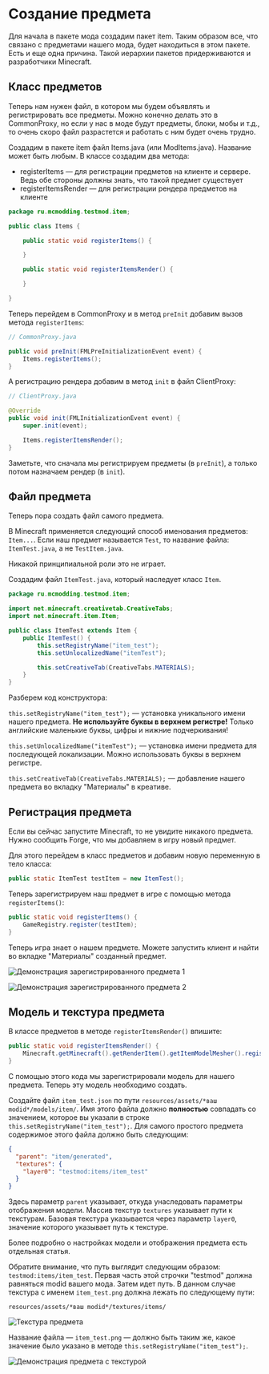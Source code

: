 # Создание предмета

Для начала в пакете мода создадим пакет item. Таким образом все, что связано с предметами нашего мода, будет находиться
в этом пакете. Есть и еще одна причина. Такой иерархии пакетов придерживаются и разработчики Minecraft.

## Класс предметов

Теперь нам нужен файл, в котором мы будем объявлять и регистрировать все предметы. Можно конечно делать это в CommonProxy, но
если у нас в моде будут предметы, блоки, мобы и т.д., то очень скоро файл разрастется и работать с ним будет очень трудно.

Создадим в пакете item файл Items.java (или ModItems.java). Название может быть любым. В классе создадим два метода:

* registerItems — для регистрации предметов на клиенте и сервере. Ведь обе стороны должны знать, что такой предмет существует
* registerItemsRender — для регистрации рендера предметов на клиенте

```java
package ru.mcmodding.testmod.item;

public class Items {

    public static void registerItems() {

    }

    public static void registerItemsRender() {

    }

}
```

Теперь перейдем в CommonProxy и в метод `preInit` добавим вызов метода `registerItems`:

```java
// CommonProxy.java

public void preInit(FMLPreInitializationEvent event) {
    Items.registerItems();
}
```

А регистрацию рендера добавим в метод `init` в файл ClientProxy:

```java
// ClientProxy.java

@Override
public void init(FMLInitializationEvent event) {
    super.init(event);

    Items.registerItemsRender();
}
```

Заметьте, что сначала мы регистрируем предметы (в `preInit`), а только потом назначаем рендер (в `init`).

## Файл предмета

Теперь пора создать файл самого предмета.

В Minecraft применяется следующий способ именования предметов: `Item...`. Если наш предмет называется `Test`, то название файла:
`ItemTest.java`, а не `TestItem.java`.

Никакой принципиальной роли это не играет.

Создадим файл `ItemTest.java`, который наследует класс `Item`.

```java
package ru.mcmodding.testmod.item;

import net.minecraft.creativetab.CreativeTabs;
import net.minecraft.item.Item;

public class ItemTest extends Item {
    public ItemTest() {
        this.setRegistryName("item_test");
        this.setUnlocalizedName("itemTest");

        this.setCreativeTab(CreativeTabs.MATERIALS);
    }
}
```

Разберем код конструктора:

`this.setRegistryName("item_test");` — установка уникального имени нашего предмета. **Не используйте буквы в верхнем регистре!**
Только английские маленькие буквы, цифры и нижние подчеркивания!

`this.setUnlocalizedName("itemTest");` — установка имени предмета для последующей локализации. Можно использовать буквы в верхнем регистре.

`this.setCreativeTab(CreativeTabs.MATERIALS);` — добавление нашего предмета во вкладку "Материалы" в креативе.

## Регистрация предмета

Если вы сейчас запустите Minecraft, то не увидите никакого предмета. Нужно сообщить Forge, что мы добавляем в игру новый предмет.

Для этого перейдем в класс предметов и добавим новую переменную в тело класса:

```java
public static ItemTest testItem = new ItemTest();
```

Теперь зарегистрируем наш предмет в игре с помощью метода `registerItems()`:

```java
public static void registerItems() {
    GameRegistry.register(testItem);
}
```

Теперь игра знает о нашем предмете. Можете запустить клиент и найти во вкладке "Материалы" созданный предмет.

![Демонстрация зарегистрированного предмета 1](images/itemWithoutTexture.png)

![Демонстрация зарегистрированного предмета 2](images/itemWithoutModel.png)

## Модель и текстура предмета

В классе предметов в методе `registerItemsRender()` впишите:

```java
public static void registerItemsRender() {
    Minecraft.getMinecraft().getRenderItem().getItemModelMesher().register(testItem, 0, new ModelResourceLocation(testItem.getRegistryName(), "inventory"));
}
```

С помощью этого кода мы зарегистрировали модель для нашего предмета. Теперь эту модель необходимо создать.

Создайте файл `item_test.json` по пути `resources/assets/*ваш modid*/models/item/`. Имя этого файла
должно **полностью** совпадать со значением, которое вы указали в строке `this.setRegistryName("item_test");`. Для самого простого
предмета содержимое этого файла должно быть следующим:

```json
{
  "parent": "item/generated",
  "textures": {
    "layer0": "testmod:items/item_test"
  }
}
```

Здесь параметр `parent` указывает, откуда унаследовать параметры отображения модели. Массив текстур `textures` указывает
пути к текстурам. Базовая текстура указывается через параметр `layer0`, значение которого указывает путь к текстуре.

Более подробно о настройках модели и отображения предмета есть отдельная статья.

Обратите внимание, что путь выглядит следующим образом: `testmod:items/item_test`. Первая часть этой строчки "testmod" должна
равняться modid вашего мода. Затем идет путь. В данном случае текстура с именем `item_test.png` должна лежать по следующему пути:

`resources/assets/*ваш modid*/textures/items/`

![Текстура предмета](images/item_test.png)

Название файла — `item_test.png` — должно быть таким же, какое значение было указано в методе `this.setRegistryName("item_test");`.

![Демонстрация предмета с текстурой](images/itemWithTexture.png)

